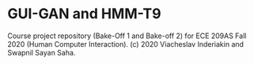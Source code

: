 # GUI-GAN and HMM-T9
Course project repository (Bake-Off 1 and Bake-off 2) for ECE 209AS Fall 2020 (Human Computer Interaction). (c) 2020 Viacheslav Inderiakin and Swapnil Sayan Saha.
